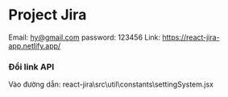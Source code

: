 # Project Jira
Email: hy@gmail.com password: 123456
Link: https://react-jira-app.netlify.app/

### Đổi link API
Vào đường dẫn: react-jira\src\util\constants\settingSystem.jsx